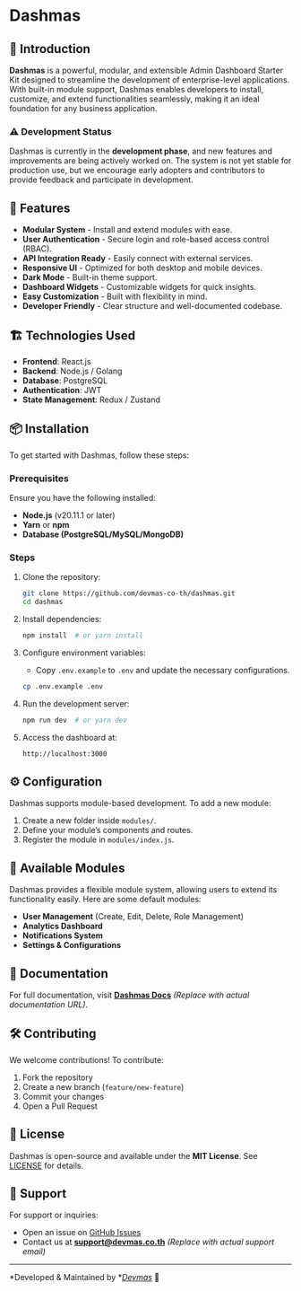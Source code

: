 # Dashmas
 
## 🚀 Introduction

**Dashmas** is a powerful, modular, and extensible Admin Dashboard Starter Kit designed to streamline the development of enterprise-level applications. With built-in module support, Dashmas enables developers to install, customize, and extend functionalities seamlessly, making it an ideal foundation for any business application.

### ⚠️ Development Status

Dashmas is currently in the **development phase**, and new features and improvements are being actively worked on. The system is not yet stable for production use, but we encourage early adopters and contributors to provide feedback and participate in development.

## 🎯 Features

- **Modular System** - Install and extend modules with ease.
- **User Authentication** - Secure login and role-based access control (RBAC).
- **API Integration Ready** - Easily connect with external services.
- **Responsive UI** - Optimized for both desktop and mobile devices.
- **Dark Mode** - Built-in theme support.
- **Dashboard Widgets** - Customizable widgets for quick insights.
- **Easy Customization** - Built with flexibility in mind.
- **Developer Friendly** - Clear structure and well-documented codebase.

## 🏗️ Technologies Used

- **Frontend**: React.js
- **Backend**: Node.js / Golang&#x20;
- **Database**: PostgreSQL
- **Authentication**: JWT
- **State Management**: Redux / Zustand&#x20;

## 📦 Installation

To get started with Dashmas, follow these steps:

### Prerequisites

Ensure you have the following installed:

- **Node.js** (v20.11.1 or later)
- **Yarn** or **npm**
- **Database (PostgreSQL/MySQL/MongoDB)**

### Steps

1. Clone the repository:

   ```sh
   git clone https://github.com/devmas-co-th/dashmas.git
   cd dashmas
   ```

2. Install dependencies:

   ```sh
   npm install  # or yarn install
   ```

3. Configure environment variables:

   - Copy `.env.example` to `.env` and update the necessary configurations.

   ```sh
   cp .env.example .env
   ```

4. Run the development server:

   ```sh
   npm run dev  # or yarn dev
   ```

5. Access the dashboard at:

   ```sh
   http://localhost:3000
   ```

## ⚙️ Configuration

Dashmas supports module-based development. To add a new module:

1. Create a new folder inside `modules/`.
2. Define your module’s components and routes.
3. Register the module in `modules/index.js`.

## 🔌 Available Modules

Dashmas provides a flexible module system, allowing users to extend its functionality easily. Here are some default modules:

- **User Management** (Create, Edit, Delete, Role Management)
- **Analytics Dashboard**
- **Notifications System**
- **Settings & Configurations**

## 📖 Documentation

For full documentation, visit **[Dashmas Docs](https://dashmas.devmas.co.th/docs)** *(Replace with actual documentation URL)*.

## 🛠️ Contributing

We welcome contributions! To contribute:

1. Fork the repository
2. Create a new branch (`feature/new-feature`)
3. Commit your changes
4. Open a Pull Request

## 📄 License

Dashmas is open-source and available under the **MIT License**. See [LICENSE](./LICENSE) for details.

## 💬 Support

For support or inquiries:

- Open an issue on [GitHub Issues](https://github.com/devmas-co-th/dashmas/issues)
- Contact us at **[support@devmas.co.th](mailto\:support@devmas.co.th)** *(Replace with actual support email)*

---

\*Developed & Maintained by \**[Devmas](https://devmas.co.th)* 🚀
